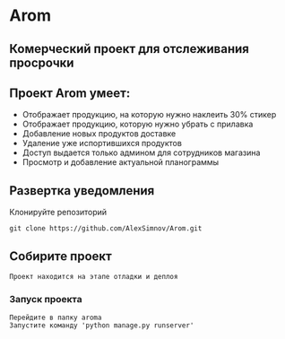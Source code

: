 # Arom

## Комерческий проект для отслеживания просрочки

## Проект Arom умеет:

- Отображает продукцию, на которую нужно наклеить 30% стикер
- Отображает продукцию, которую нужно убрать с прилавка
- Добавление новых продуктов доставке
- Удаление уже испортившихся продуктов
- Доступ выдается только админом для сотрудников магазина
- Просмотр и добавление актуальной планограммы

## Развертка уведомления 

Клонируйте репозиторий

```
git clone https://github.com/AlexSimnov/Arom.git
```

## Собирите проект

```
Проект находится на этапе отладки и деплоя
```

### Запуск проекта

```
Перейдите в папку aroma
Запустите команду 'python manage.py runserver'
```

